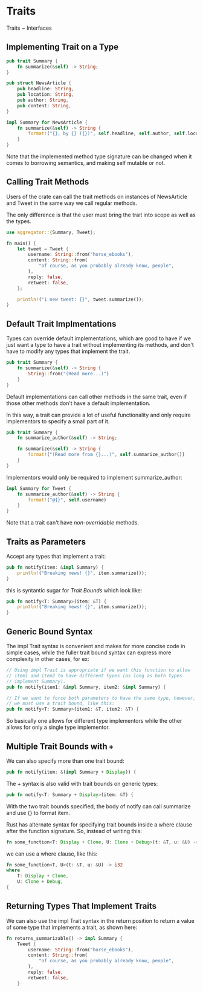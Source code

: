 # Traits

Traits ~ Interfaces

## Implementing Trait on a Type

``` rust
pub trait Summary {
    fn summarize(&self) -> String;
}

pub struct NewsArticle {
    pub headline: String,
    pub location: String,
    pub author: String,
    pub content: String,
}

impl Summary for NewsArticle {
    fn summarize(&self) -> String {
        format!("{}, by {} ({})", self.headline, self.author, self.location)
    }
}
```

Note that the implemented method type signature can be changed when it
comes to borrowing semantics, and making self mutable or not.

## Calling Trait Methods

Users of the crate can call the trait methods on instances of NewsArticle 
and Tweet in the same way we call regular methods. 

The only difference is that the user must bring the trait into scope 
as well as the types.

``` rust
use aggregator::{Summary, Tweet};

fn main() {
    let tweet = Tweet {
        username: String::from("horse_ebooks"),
        content: String::from(
            "of course, as you probably already know, people",
        ),
        reply: false,
        retweet: false,
    };

    println!("1 new tweet: {}", tweet.summarize());
}
```

## Default Trait Implmentations

Types can override default implementations, which are good to have
if we just want a type to have a trait without implementing its 
methods, and don't have to modify any types that implement the trait.

``` rust
pub trait Summary {
    fn summarize(&self) -> String {
        String::from("(Read more...)")
    }
}
```

Default implementations can call other methods in the same trait, even 
if those other methods don’t have a default implementation. 

In this way, a trait can provide a lot of useful functionality and 
only require implementors to specify a small part of it.

``` rust
pub trait Summary {
    fn summarize_author(&self) -> String;

    fn summarize(&self) -> String {
        format!("(Read more from {}...)", self.summarize_author())
    }
}
```

Implementors would only be required to implement summarize_author:

``` rust
impl Summary for Tweet {
    fn summarize_author(&self) -> String {
        format!("@{}", self.username)
    }
}
```

Note that a trait can't have _non-overridable_ methods.

## Traits as Parameters

Accept any types that implement a trait:
``` rust
pub fn notify(item: &impl Summary) {
    println!("Breaking news! {}", item.summarize());
}
```

this is syntantic sugar for _Trait Bounds_ which look like:
``` rust
pub fn notify<T: Summary>(item: &T) {
    println!("Breaking news! {}", item.summarize());
}
```

## Generic Bound Syntax
The impl Trait syntax is convenient and makes for more concise code in
simple cases, while the fuller trait bound syntax can express more 
complexity in other cases, for ex:
``` rust
// Using impl Trait is appropriate if we want this function to allow 
// item1 and item2 to have different types (as long as both types 
// implement Summary).
pub fn notify(item1: &impl Summary, item2: &impl Summary) {

// If we want to force both parameters to have the same type, however,
// we must use a trait bound, like this:
pub fn notify<T: Summary>(item1: &T, item2: &T) {
```

So basically one allows for different type implementors while the 
other allows for only a single type implementor.

## Multiple Trait Bounds with `+`
We can also specify more than one trait bound:

``` rust
pub fn notify(item: &(impl Summary + Display)) {
```

The + syntax is also valid with trait bounds on generic types:

``` rust
pub fn notify<T: Summary + Display>(item: &T) {
```
With the two trait bounds specified, the body of notify can call summarize and use {} to format item.

Rust has alternate syntax for specifying trait bounds inside a where clause after the function signature. So, instead of writing this:

``` rust
fn some_function<T: Display + Clone, U: Clone + Debug>(t: &T, u: &U) -> i32 {
```

we can use a where clause, like this:

``` rust
fn some_function<T, U>(t: &T, u: &U) -> i32
where
    T: Display + Clone,
    U: Clone + Debug,
{
```

## Returning Types That Implement Traits
We can also use the impl Trait syntax in the return position to return a value of some type that implements a trait, as shown here:

``` rust
fn returns_summarizable() -> impl Summary {
    Tweet {
        username: String::from("horse_ebooks"),
        content: String::from(
            "of course, as you probably already know, people",
        ),
        reply: false,
        retweet: false,
    }
```